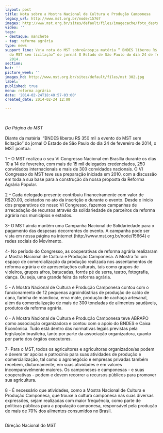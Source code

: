 ```yaml
---
layout: post
title: Nota sobre a Mostra Nacional de Cultura e Produção Camponesa
legacy_url: http://www.mst.org.br/node/15767
images: http://www.mst.org.br/sites/default/files/imagecache/foto_destaque/mst 302.jpg
video: ''
tags:
- destaque: manchete
- tag: reforma agrária
type: news
support_line: Veja nota do MST sobre&nbsp;a matéria “ BNDES liberou R$ 350 mil a evento
  do MST sem licitação” do jornal O Estado de São Paulo do dia 24 de fevereiro de
  2014.
section: 
hat: ''
picture_week: ''
images_hd: http://www.mst.org.br/sites/default/files/mst 302.jpg
label: 
published: true
menu: reforma agrária
date: '2014-02-24T18:40:57-03:00'
created_date: 2014-02-24 12:00

---
```

<div><br><em><br>Da Página do MST</em></div><div>&nbsp;</div><div>Diante da matéria&nbsp; “BNDES liberou R$ 350 mil a evento do MST sem licitação” do jornal O Estado de São Paulo do dia 24 de fevereiro de 2014, o MST pontua:</div><div>&nbsp;</div><div>1 – O MST realizou o seu VI Congresso Nacional em Brasília durante os dias 10 a 14 de fevereiro, com mais de 15 mil delegados credenciados, 250 convidados internacionais e mais de 300 convidados nacionais. O VI Congresso do MST teve sua preparação iniciada em 2010, com a discussão em toda a sua base para a construção da nossa proposta da Reforma Agrária Popular.</div><div>&nbsp;</div><div>2 – Cada delegado presente contribuiu financeiramente com valor de R$20.00, coletados no ato da inscrição e durante o evento. Desde o início dos preparativos do nosso VI Congresso, fazemos campanhas de arrecadação de recursos através da solidariedade de parceiros da reforma agrária nos municípios e estados.</div><div>&nbsp;</div><div>3- O MST ainda mantém uma Campanha Nacional de Solidariedade para o pagamento das despesas decorrentes do evento. A campanha pode ser vista em nossa página na internet (http://www.mst.org.br/node/15664) e redes sociais do Movimento.</div><div>&nbsp;</div><div>4- No período do Congresso, as cooperativas de reforma agrária realizaram a Mostra Nacional de Cultura e Produção Camponesa. A Mostra foi um espaço de comercialização da produção realizada nos assentamentos de reforma agrária e de apresentações culturais, tais como grupos de violeiros, grupos afros, batucadas, forrós pé de serra, teatro, fotografia, dança. Ou seja, uma grande feira da reforma agrária.</div><div>&nbsp;</div><div>5 - A Mostra Nacional de Cultura e Produção Camponesa contou com o funcionamento de 12 pequenas agroindústrias de produção de caldo de cana, farinha de mandioca, erva mate, produção de cachaça artesanal, além da comercialização de mais de 300 toneladas de alimentos saudáveis, produtos da reforma agrária.</div><div>&nbsp;</div><div>6 - A Mostra Nacional de Cultura e Produção Camponesa teve ABRAPO como associação organizadora e contou com o apoio do BNDES e Caixa Econômica. Tudo está dentro das normativas legais previstas pela legislação brasileira, tanto por parte da associação organizadora, quanto por parte dos órgãos executores.</div><div>&nbsp;</div><div>7- Para o MST, todos os agricultores e agricultoras organizados/as podem e devem ter apoios e patrocínio para suas atividades de produção e comercialização, tal como o agronegócio e empresas privadas também recebem, diuturnamente, em suas atividades e em valores incomparavelmente maiores. Os camponeses e camponesas - e suas cooperativas - podem e devem recorrer a recursos públicos para promover sua agricultura.</div><div>&nbsp;</div><div>8 - É necessário que atividades, como a Mostra Nacional de Cultura e Produção Camponesa, que trouxe a cultura camponesa nas suas diversas expressões, sejam realizadas com maior frequência, como parte de políticas públicas para a população camponesa, responsável pela produção de mais de 70% dos alimentos consumidos no Brasil.</div><div>&nbsp;</div><p>Direção Nacional do MST&nbsp;</p><p>&nbsp;</p>
